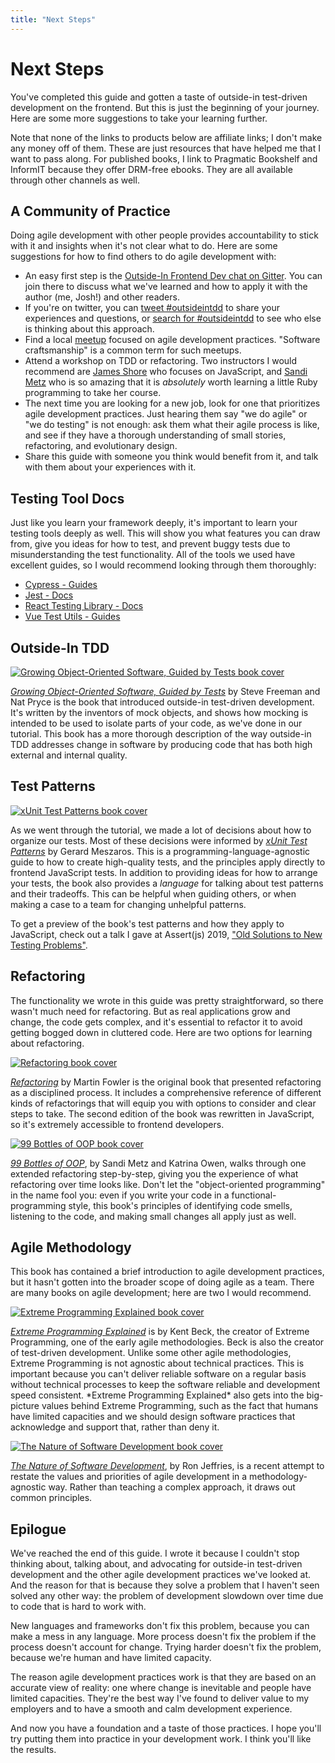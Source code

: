 ```yaml
---
title: "Next Steps"
---
```


# Next Steps

You've completed this guide and gotten a taste of outside-in test-driven development on the frontend. But this is just the beginning of your journey. Here are some more suggestions to take your learning further.

Note that none of the links to products below are affiliate links; I don't make any money off of them. These are just resources that have helped me that I want to pass along. For published books, I link to Pragmatic Bookshelf and InformIT because they offer DRM-free ebooks. They are all available through other channels as well.

## A Community of Practice
Doing agile development with other people provides accountability to stick with it and insights when it's not clear what to do. Here are some suggestions for how to find others to do agile development with:

- An easy first step is the [Outside-In Frontend Dev chat on Gitter](https://gitter.im/outsideindev/community). You can join there to discuss what we've learned and how to apply it with the author (me, Josh!) and other readers.
- If you're on twitter, you can <a href="https://twitter.com/intent/tweet?button_hashtag=outsideintdd&ref_src=twsrc%5Etfw" data-show-count="false">tweet #outsideintdd</a> to share your experiences and questions, or <a href="https://twitter.com/search?lang=en&q=(%23outsideintdd)&src=typed_query">search for #outsideintdd</a> to see who else is thinking about this approach.
- Find a local [meetup](https://www.meetup.com/) focused on agile development practices. "Software craftsmanship" is a common term for such meetups.
- Attend a workshop on TDD or refactoring. Two instructors I would recommend are [James Shore](https://www.jamesshore.com/Calendar/) who focuses on JavaScript, and [Sandi Metz](https://www.sandimetz.com/courses) who is so amazing that it is *absolutely* worth learning a little Ruby programming to take her course.
- The next time you are looking for a new job, look for one that prioritizes agile development practices. Just hearing them say "we do agile" or "we do testing" is not enough: ask them what their agile process is like, and see if they have a thorough understanding of small stories, refactoring, and evolutionary design.
- Share this guide with someone you think would benefit from it, and talk with them about your experiences with it.

## Testing Tool Docs
Just like you learn your framework deeply, it's important to learn your testing tools deeply as well. This will show you what features you can draw from, give you ideas for how to test, and prevent buggy tests due to misunderstanding the test functionality. All of the tools we used have excellent guides, so I would recommend looking through them thoroughly:

- [Cypress - Guides][cypress]
- [Jest - Docs][jest]
- [React Testing Library - Docs][rtl]
- [Vue Test Utils - Guides][vue-test-utils]


## Outside-In TDD

<div class="media">
  <a href="https://www.informit.com/store/growing-object-oriented-software-guided-by-tests-9780321503626" target="_blank"><img src="/images/growing-object-oriented-software.jpg" title="Growing Object-Oriented Software, Guided by Tests book cover" class="media-image" /></a>
  <p class="media-description">
    <a href="https://www.informit.com/store/growing-object-oriented-software-guided-by-tests-9780321503626" target="_blank"><em>Growing Object-Oriented Software, Guided by Tests</em></a> by Steve Freeman and Nat Pryce is the book that introduced outside-in test-driven development. It's written by the inventors of mock objects, and shows how mocking is intended to be used to isolate parts of your code, as we've done in our tutorial. This book has a more thorough description of the way outside-in TDD addresses change in software by producing code that has both high external and internal quality.
  </p>
</div>

## Test Patterns

<div class="media">
  <a href="https://www.informit.com/store/xunit-test-patterns-refactoring-test-code-9780131495050" target="_blank"><img src="/images/xunit-test-patterns.jpg" title="xUnit Test Patterns book cover" class="media-image" /></a>
  <p class="media-description">
    As we went through the tutorial, we made a lot of decisions about how to organize our tests. Most of these decisions were informed by <a href="https://www.informit.com/store/xunit-test-patterns-refactoring-test-code-9780131495050" target="_blank"><em>xUnit Test Patterns</em></a> by Gerard Meszaros. This is a programming-language-agnostic guide to how to create high-quality tests, and the principles apply directly to frontend JavaScript tests. In addition to providing ideas for how to arrange your tests, the book also provides a <em>language</em> for talking about test patterns and their tradeoffs. This can be helpful when guiding others, or when making a case to a team for changing unhelpful patterns.
  </p>
</div>

To get a preview of the book's test patterns and how they apply to JavaScript, check out a talk I gave at Assert(js) 2019, ["Old Solutions to New Testing Problems"][old-solutions].


## Refactoring
The functionality we wrote in this guide was pretty straightforward, so there wasn't much need for refactoring. But as real applications grow and change, the code gets complex, and it's essential to refactor it to avoid getting bogged down in cluttered code. Here are two options for learning about refactoring.

<div class="media">
  <a href="https://www.informit.com/store/refactoring-improving-the-design-of-existing-code-9780134757711" target="_blank"><img src="/images/refactoring.jpg" title="Refactoring book cover" class="media-image" /></a>
  <p class="media-description">
    <a href="https://www.informit.com/store/refactoring-improving-the-design-of-existing-code-9780134757711" target="_blank"><em>Refactoring</em></a> by Martin Fowler is the original book that presented refactoring as a disciplined process. It includes a comprehensive reference of different kinds of refactorings that will equip you with options to consider and clear steps to take. The second edition of the book was rewritten in JavaScript, so it's extremely accessible to frontend developers.
  </p>
</div>

<div class="media">
  <a href="https://www.sandimetz.com/99bottles" target="_blank"><img src="/images/99-bottles-of-oop.jpg" title="99 Bottles of OOP book cover" class="media-image" /></a>
  <p class="media-description">
    <a href="https://www.sandimetz.com/99bottles" target="_blank"><em>99 Bottles of OOP</em></a>, by Sandi Metz and Katrina Owen, walks through one extended refactoring step-by-step, giving you the experience of what refactoring over time looks like. Don't let the "object-oriented programming" in the name fool you: even if you write your code in a functional-programming style, this book's principles of identifying code smells, listening to the code, and making small changes all apply just as well.
  </p>
</div>

## Agile Methodology
This book has contained a brief introduction to agile development practices, but it hasn't gotten into the broader scope of doing agile as a team. There are many books on agile development; here are two I would recommend.

<div class="media">
  <a href="https://www.informit.com/store/extreme-programming-explained-embrace-change-9780321278654" target="_blank"><img src="/images/extreme-programming-explained.jpg" title="Extreme Programming Explained book cover" class="media-image" /></a>
  <p class="media-description">
    <a href="https://www.informit.com/store/extreme-programming-explained-embrace-change-9780321278654" target="_blank"><em>Extreme Programming Explained</em></a> is by Kent Beck, the creator of Extreme Programming, one of the early agile methodologies. Beck is also the creator of test-driven development. Unlike some other agile methodologies, Extreme Programming is not agnostic about technical practices. This is important because you can't deliver reliable software on a regular basis without technical processes to keep the software reliable and development speed consistent. *Extreme Programming Explained* also gets into the big-picture values behind Extreme Programming, such as the fact that humans have limited capacities and we should design software practices that acknowledge and support that, rather than deny it.
  </p>
</div>

<div class="media">
  <a href="https://pragprog.com/book/rjnsd/the-nature-of-software-development" target="_blank"><img src="/images/nature-of-software-development.jpg" title="The Nature of Software Development book cover" class="media-image" /></a>
  <p class="media-description">
    <a href="https://pragprog.com/book/rjnsd/the-nature-of-software-development" target="_blank"><em>The Nature of Software Development</em></a>, by Ron Jeffries, is a recent attempt to restate the values and priorities of agile development in a methodology-agnostic way. Rather than teaching a complex approach, it draws out common principles.
  </p>
</div>


## Epilogue
We've reached the end of this guide. I wrote it because I couldn't stop thinking about, talking about, and advocating for outside-in test-driven development and the other agile development practices we've looked at. And the reason for that is because they solve a problem that I haven't seen solved any other way: the problem of development slowdown over time due to code that is hard to work with.

New languages and frameworks don't fix this problem, because you can make a mess in any language. More process doesn't fix the problem if the process doesn't account for change. Trying harder doesn't fix the problem, because we're human and have limited capacity.

The reason agile development practices work is that they are based on an accurate view of reality: one where change is inevitable and people have limited capacities. They're the best way I've found to deliver value to my employers and to have a smooth and calm development experience.

And now you have a foundation and a taste of those practices. I hope you'll try putting them into practice in your development work. I think you'll like the results.


[cypress]: https://docs.cypress.io/guides/overview/why-cypress.html
[jest]: https://jestjs.io/docs/en/getting-started
[old-solutions]: https://youtu.be/OwbgFbr83Jk
[rtl]: https://testing-library.com/docs/react-testing-library/intro
[vue-test-utils]: https://vue-test-utils.vuejs.org/guides/
